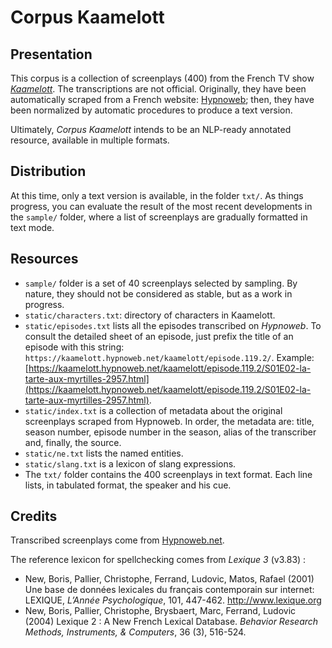 # Corpus Kaamelott

## Presentation

This corpus is a collection of screenplays (400) from the French TV show [*Kaamelott*](https://fr.wikipedia.org/wiki/Kaamelott). The transcriptions are not official. Originally, they have been automatically scraped from a French website: [Hypnoweb](https://www.hypnoweb.net/); then, they have been normalized by automatic procedures to produce a text version.

Ultimately, *Corpus Kaamelott* intends to be an NLP-ready annotated resource, available in multiple formats.

## Distribution

At this time, only a text version is available, in the folder `txt/`. As things progress, you can evaluate the result of the most recent developments in the `sample/` folder, where a list of screenplays are gradually formatted in text mode.

## Resources

- `sample/` folder is a set of 40 screenplays selected by sampling. By nature, they should not be considered as stable, but as a work in progress.
- `static/characters.txt`: directory of characters in Kaamelott.
- `static/episodes.txt` lists all the episodes transcribed on *Hypnoweb*. To consult the detailed sheet of an episode, just prefix the title of an episode with this string: `https://kaamelott.hypnoweb.net/kaamelott/episode.119.2/`. Example: [https://kaamelott.hypnoweb.net/kaamelott/episode.119.2/S01E02-la-tarte-aux-myrtilles-2957.html](https://kaamelott.hypnoweb.net/kaamelott/episode.119.2/S01E02-la-tarte-aux-myrtilles-2957.html).
- `static/index.txt` is a collection of metadata about the original screenplays scraped from Hypnoweb. In order, the metadata are: title, season number, episode number in the season, alias of the transcriber and, finally, the source.
- `static/ne.txt` lists the named entities.
- `static/slang.txt` is a lexicon of slang expressions.
- The `txt/` folder contains the 400 screenplays in text format. Each line lists, in tabulated format, the speaker and his cue.

## Credits

Transcribed screenplays come from [Hypnoweb.net](https://www.hypnoweb.net/).

The reference lexicon for spellchecking comes from *Lexique 3* (v3.83) :
- New, Boris, Pallier, Christophe, Ferrand, Ludovic, Matos, Rafael (2001) Une base de données lexicales du français contemporain sur internet: LEXIQUE, *L’Année Psychologique*, 101, 447-462. <http://www.lexique.org>
- New, Boris, Pallier, Christophe, Brysbaert, Marc, Ferrand, Ludovic (2004) Lexique 2 : A New French Lexical Database. *Behavior Research Methods, Instruments, & Computers*, 36 (3), 516-524.